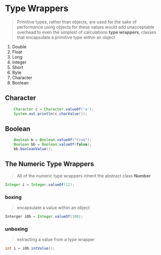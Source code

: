 # Type Wrappers

> Primitive types, rather than objects, are used for the sake of performance
> using objects for these values would add unacceptable overhead to even the simplest of calculations
> **type wrappers**, classes that encapsulate a primitive type within an object

1. Double
2. Float
3. Long
4. Integer
5. Short
6. Byte
7. Character
8. Boolean

## Character
```java
    Character c = Character.valueOf('a');
    System.out.println(c.charValue());
```

## Boolean
```java
    Boolean b = Boolean.valueOf("true");
    Boolean bb = Boolean.valueOf(false);
    bb.booleanValue();
```

## The Numeric Type Wrappers
> All of the numeric type wrappers inherit the abstract class **Number**

```java
Integer i = Integer.valueOf(12);
```

### boxing
> encapsulate a value within an object
```java
Interger iOb = Integer.valueOf(100);
```

### unboxing
> extracting a value from a type wrapper
```java
int i = iOb.intValue();
```

